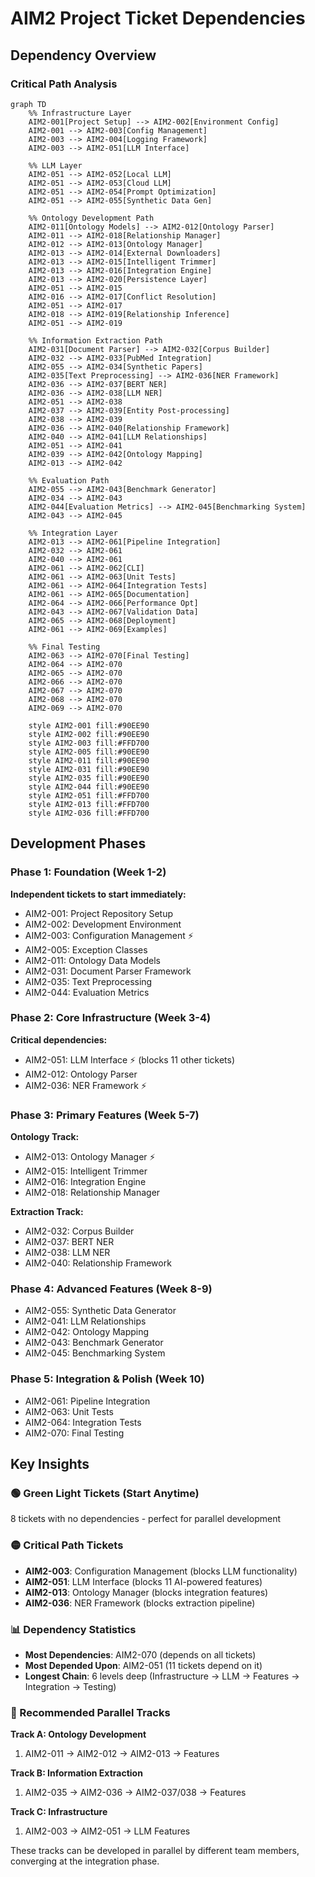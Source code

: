 # AIM2 Project Ticket Dependencies

## Dependency Overview

### Critical Path Analysis

```mermaid
graph TD
    %% Infrastructure Layer
    AIM2-001[Project Setup] --> AIM2-002[Environment Config]
    AIM2-001 --> AIM2-003[Config Management]
    AIM2-003 --> AIM2-004[Logging Framework]
    AIM2-003 --> AIM2-051[LLM Interface]

    %% LLM Layer
    AIM2-051 --> AIM2-052[Local LLM]
    AIM2-051 --> AIM2-053[Cloud LLM]
    AIM2-051 --> AIM2-054[Prompt Optimization]
    AIM2-051 --> AIM2-055[Synthetic Data Gen]

    %% Ontology Development Path
    AIM2-011[Ontology Models] --> AIM2-012[Ontology Parser]
    AIM2-011 --> AIM2-018[Relationship Manager]
    AIM2-012 --> AIM2-013[Ontology Manager]
    AIM2-013 --> AIM2-014[External Downloaders]
    AIM2-013 --> AIM2-015[Intelligent Trimmer]
    AIM2-013 --> AIM2-016[Integration Engine]
    AIM2-013 --> AIM2-020[Persistence Layer]
    AIM2-051 --> AIM2-015
    AIM2-016 --> AIM2-017[Conflict Resolution]
    AIM2-051 --> AIM2-017
    AIM2-018 --> AIM2-019[Relationship Inference]
    AIM2-051 --> AIM2-019

    %% Information Extraction Path
    AIM2-031[Document Parser] --> AIM2-032[Corpus Builder]
    AIM2-032 --> AIM2-033[PubMed Integration]
    AIM2-055 --> AIM2-034[Synthetic Papers]
    AIM2-035[Text Preprocessing] --> AIM2-036[NER Framework]
    AIM2-036 --> AIM2-037[BERT NER]
    AIM2-036 --> AIM2-038[LLM NER]
    AIM2-051 --> AIM2-038
    AIM2-037 --> AIM2-039[Entity Post-processing]
    AIM2-038 --> AIM2-039
    AIM2-036 --> AIM2-040[Relationship Framework]
    AIM2-040 --> AIM2-041[LLM Relationships]
    AIM2-051 --> AIM2-041
    AIM2-039 --> AIM2-042[Ontology Mapping]
    AIM2-013 --> AIM2-042

    %% Evaluation Path
    AIM2-055 --> AIM2-043[Benchmark Generator]
    AIM2-034 --> AIM2-043
    AIM2-044[Evaluation Metrics] --> AIM2-045[Benchmarking System]
    AIM2-043 --> AIM2-045

    %% Integration Layer
    AIM2-013 --> AIM2-061[Pipeline Integration]
    AIM2-032 --> AIM2-061
    AIM2-040 --> AIM2-061
    AIM2-061 --> AIM2-062[CLI]
    AIM2-061 --> AIM2-063[Unit Tests]
    AIM2-061 --> AIM2-064[Integration Tests]
    AIM2-061 --> AIM2-065[Documentation]
    AIM2-064 --> AIM2-066[Performance Opt]
    AIM2-043 --> AIM2-067[Validation Data]
    AIM2-065 --> AIM2-068[Deployment]
    AIM2-061 --> AIM2-069[Examples]

    %% Final Testing
    AIM2-063 --> AIM2-070[Final Testing]
    AIM2-064 --> AIM2-070
    AIM2-065 --> AIM2-070
    AIM2-066 --> AIM2-070
    AIM2-067 --> AIM2-070
    AIM2-068 --> AIM2-070
    AIM2-069 --> AIM2-070

    style AIM2-001 fill:#90EE90
    style AIM2-002 fill:#90EE90
    style AIM2-003 fill:#FFD700
    style AIM2-005 fill:#90EE90
    style AIM2-011 fill:#90EE90
    style AIM2-031 fill:#90EE90
    style AIM2-035 fill:#90EE90
    style AIM2-044 fill:#90EE90
    style AIM2-051 fill:#FFD700
    style AIM2-013 fill:#FFD700
    style AIM2-036 fill:#FFD700
```

## Development Phases

### Phase 1: Foundation (Week 1-2)
**Independent tickets to start immediately:**
- AIM2-001: Project Repository Setup
- AIM2-002: Development Environment
- AIM2-003: Configuration Management ⚡
- AIM2-005: Exception Classes
- AIM2-011: Ontology Data Models
- AIM2-031: Document Parser Framework
- AIM2-035: Text Preprocessing
- AIM2-044: Evaluation Metrics

### Phase 2: Core Infrastructure (Week 3-4)
**Critical dependencies:**
- AIM2-051: LLM Interface ⚡ (blocks 11 other tickets)
- AIM2-012: Ontology Parser
- AIM2-036: NER Framework ⚡

### Phase 3: Primary Features (Week 5-7)
**Ontology Track:**
- AIM2-013: Ontology Manager ⚡
- AIM2-015: Intelligent Trimmer
- AIM2-016: Integration Engine
- AIM2-018: Relationship Manager

**Extraction Track:**
- AIM2-032: Corpus Builder
- AIM2-037: BERT NER
- AIM2-038: LLM NER
- AIM2-040: Relationship Framework

### Phase 4: Advanced Features (Week 8-9)
- AIM2-055: Synthetic Data Generator
- AIM2-041: LLM Relationships
- AIM2-042: Ontology Mapping
- AIM2-043: Benchmark Generator
- AIM2-045: Benchmarking System

### Phase 5: Integration & Polish (Week 10)
- AIM2-061: Pipeline Integration
- AIM2-063: Unit Tests
- AIM2-064: Integration Tests
- AIM2-070: Final Testing

## Key Insights

### 🟢 Green Light Tickets (Start Anytime)
8 tickets with no dependencies - perfect for parallel development

### 🟡 Critical Path Tickets
- **AIM2-003**: Configuration Management (blocks LLM functionality)
- **AIM2-051**: LLM Interface (blocks 11 AI-powered features)
- **AIM2-013**: Ontology Manager (blocks integration features)
- **AIM2-036**: NER Framework (blocks extraction pipeline)

### 📊 Dependency Statistics
- **Most Dependencies**: AIM2-070 (depends on all tickets)
- **Most Depended Upon**: AIM2-051 (11 tickets depend on it)
- **Longest Chain**: 6 levels deep (Infrastructure → LLM → Features → Integration → Testing)

### 🚀 Recommended Parallel Tracks

**Track A: Ontology Development**
1. AIM2-011 → AIM2-012 → AIM2-013 → Features

**Track B: Information Extraction**  
1. AIM2-035 → AIM2-036 → AIM2-037/038 → Features

**Track C: Infrastructure**
1. AIM2-003 → AIM2-051 → LLM Features

These tracks can be developed in parallel by different team members, converging at the integration phase.
